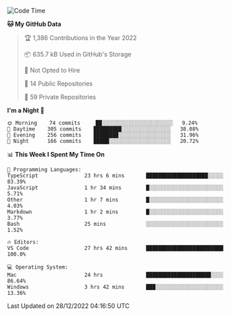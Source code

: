 <!--START_SECTION:waka-->
![Code Time](http://img.shields.io/badge/Code%20Time-3%2C435%20hrs%2032%20mins-blue)

**🐱 My GitHub Data** 

> 🏆 1,386 Contributions in the Year 2022
 > 
> 📦 635.7 kB Used in GitHub's Storage 
 > 
> 🚫 Not Opted to Hire
 > 
> 📜 14 Public Repositories 
 > 
> 🔑 59 Private Repositories  
 > 
**I'm a Night 🦉** 

```text
🌞 Morning    74 commits     ██░░░░░░░░░░░░░░░░░░░░░░░   9.24% 
🌆 Daytime    305 commits    █████████░░░░░░░░░░░░░░░░   38.08% 
🌃 Evening    256 commits    ████████░░░░░░░░░░░░░░░░░   31.96% 
🌙 Night      166 commits    █████░░░░░░░░░░░░░░░░░░░░   20.72%

```


📊 **This Week I Spent My Time On** 

```text
💬 Programming Languages: 
TypeScript               23 hrs 6 mins       ████████████████████░░░░░   83.39% 
JavaScript               1 hr 34 mins        █░░░░░░░░░░░░░░░░░░░░░░░░   5.71% 
Other                    1 hr 7 mins         █░░░░░░░░░░░░░░░░░░░░░░░░   4.03% 
Markdown                 1 hr 2 mins         █░░░░░░░░░░░░░░░░░░░░░░░░   3.77% 
Bash                     25 mins             ░░░░░░░░░░░░░░░░░░░░░░░░░   1.52%

🔥 Editors: 
VS Code                  27 hrs 42 mins      █████████████████████████   100.0%

💻 Operating System: 
Mac                      24 hrs              █████████████████████░░░░   86.64% 
Windows                  3 hrs 42 mins       ███░░░░░░░░░░░░░░░░░░░░░░   13.36%

```


 Last Updated on 28/12/2022 04:16:50 UTC
<!--END_SECTION:waka-->

